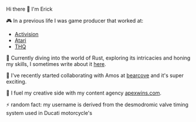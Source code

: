 Hi there 👋 I'm Erick

🎮 In a previous life I was game producer  that worked at:

- [Activision](https://www.activision.com)
- [Atari](https://atari.com)
- [THQ](https://www.thqnordic.com)

🦀 Currently diving into the world of Rust, exploring its intricacies and honing my skills, I sometimes write about it [here](https://desmodrone.github.io).

🤝 I've recently started collaborating with Amos at [bearcove](https://github.com/bearcove) and it's super exciting.

📸 I fuel my creative side with my content agency [apexwins.com](www.apexwins.com). 

⚡️ random fact: my username is derived from the desmodromic valve timing system used in Ducati motorcycle's

<!--
**desmodrone/desmodrone** is a ✨ _special_ ✨ repository because its `README.md` (this file) appears on your GitHub profile.

Here are some ideas to get you started:

- 🔭 I’m currently working on ...
- 🌱 I’m currently learning ...
- 👯 I’m looking to collaborate on ...
- 🤔 I’m looking for help with ...
- 💬 Ask me about ...
- 📫 How to reach me: ...
- 😄 Pronouns: ...
- ⚡ Fun fact: ...
-->
